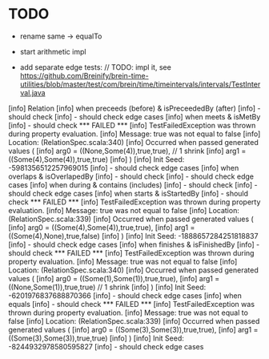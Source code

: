 # TODO

- rename same -> equalTo

- start arithmetic impl
- add separate edge tests:
        // TODO: impl it, see https://github.com/Breinify/brein-time-utilities/blob/master/test/com/brein/time/timeintervals/intervals/TestInterval.java

[info] Relation
[info]   when preceeds (before) & isPreceededBy (after)
[info]   - should check
[info]   - should check edge cases
[info]   when meets & isMetBy
[info]   - should check *** FAILED ***
[info]     TestFailedException was thrown during property evaluation.
[info]       Message: true was not equal to false
[info]       Location: (RelationSpec.scala:340)
[info]       Occurred when passed generated values (
[info]         arg0 = ((None,Some(4)),true,true), // 1 shrink
[info]         arg1 = ((Some(4),Some(4)),true,true)
[info]       )
[info]     Init Seed: -5981356512257969015
[info]   - should check edge cases
[info]   when overlaps & isOverlapedBy
[info]   - should check
[info]   - should check edge cases
[info]   when during & contains (includes)
[info]   - should check
[info]   - should check edge cases
[info]   when starts & isStartedBy
[info]   - should check *** FAILED ***
[info]     TestFailedException was thrown during property evaluation.
[info]       Message: true was not equal to false
[info]       Location: (RelationSpec.scala:339)
[info]       Occurred when passed generated values (
[info]         arg0 = ((Some(4),Some(4)),true,true),
[info]         arg1 = ((Some(4),None),true,false)
[info]       )
[info]     Init Seed: -1888657284251818837
[info]   - should check edge cases
[info]   when finishes & isFinishedBy
[info]   - should check *** FAILED ***
[info]     TestFailedException was thrown during property evaluation.
[info]       Message: true was not equal to false
[info]       Location: (RelationSpec.scala:340)
[info]       Occurred when passed generated values (
[info]         arg0 = ((Some(1),Some(1)),true,true),
[info]         arg1 = ((None,Some(1)),true,true) // 1 shrink
[info]       )
[info]     Init Seed: -6201976837688870366
[info]   - should check edge cases
[info]   when equals
[info]   - should check *** FAILED ***
[info]     TestFailedException was thrown during property evaluation.
[info]       Message: true was not equal to false
[info]       Location: (RelationSpec.scala:339)
[info]       Occurred when passed generated values (
[info]         arg0 = ((Some(3),Some(3)),true,true),
[info]         arg1 = ((Some(3),Some(3)),true,true)
[info]       )
[info]     Init Seed: -8244932978580595827
[info]   - should check edge cases